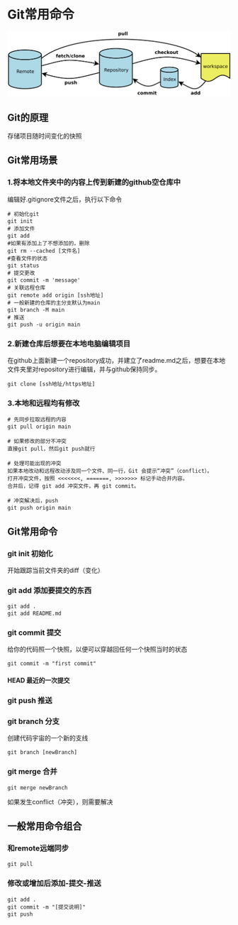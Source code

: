 # Git常用命令
![alt text](img/gitcommand.png)

## Git的原理
存储项目随时间变化的快照

## Git常用场景
### 1.将本地文件夹中的内容上传到新建的github空仓库中
编辑好.gitignore文件之后，执行以下命令
```
# 初始化git
git init 
# 添加文件
git add
#如果有添加上了不想添加的，删除
git rm --cached [文件名]
#查看文件的状态
git status
# 提交更改
git commit -m 'message'
# 关联远程仓库
git remote add origin [ssh地址]
# 一般新建的仓库的主分支默认为main
git branch -M main
# 推送
git push -u origin main
```
### 2.新建仓库后想要在本地电脑编辑项目
在github上面新建一个repository成功，并建立了readme.md之后，想要在本地文件夹里对repository进行编辑，并与github保持同步。
```
git clone [ssh地址/https地址]
```
### 3.本地和远程均有修改
```
# 先同步拉取远程的内容
git pull origin main

# 如果修改的部分不冲突
直接git pull，然后git push就行

# 处理可能出现的冲突
如果本地改动和远程改动涉及同一个文件、同一行，Git 会提示“冲突”（conflict）。
打开冲突文件，按照 <<<<<<<, =======, >>>>>>> 标记手动合并内容。
合并后，记得 git add 冲突文件，再 git commit。

# 冲突解决后，push
git push origin main

```
## Git常用命令


### git init 初始化
开始跟踪当前文件夹的diff（变化）

### git add 添加要提交的东西
```
git add .
git add README.md
```

### git commit 提交
给你的代码照一个快照，以便可以穿越回任何一个快照当时的状态
```
git commit -m "first commit"
```
####  HEAD 最近的一次提交

### git push 推送

### git branch 分支
创建代码宇宙的一个新的支线
```
git branch [newBranch]
```

### git merge 合并
```
git merge newBranch
```
如果发生conflict（冲突），则需要解决

## 一般常用命令组合
### 和remote远端同步
```
git pull

```
### 修改或增加后添加-提交-推送
```
git add .
git commit -m "[提交说明]"
git push
```
